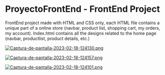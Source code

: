 # ProyectoFrontEnd - FrontEnd Project

FrontEnd project made with HTML and CSS only, each HTML file contains a unique part of a online store (navbar, product list, shopping cart, my orders, my account). Index.html contains all the designs related to the home page (navbar, productlist, product details, etc.)

[![Captura-de-pantalla-2023-02-18-124130.png](https://i.postimg.cc/t47cb4mV/Captura-de-pantalla-2023-02-18-124130.png)](https://postimg.cc/jD0cQtTs)

[![Captura-de-pantalla-2023-02-18-124157.png](https://i.postimg.cc/wvk2JCGp/Captura-de-pantalla-2023-02-18-124157.png)](https://postimg.cc/WFh0cHVW)

[![Captura-de-pantalla-2023-02-18-124101.png](https://i.postimg.cc/2y8wx0sB/Captura-de-pantalla-2023-02-18-124101.png)](https://postimg.cc/gXQ8zHkY)


